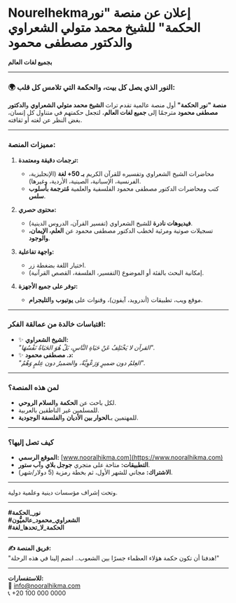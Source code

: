 # Nourelhekma**إعلان عن منصة "نور الحكمة" للشيخ محمد متولي الشعراوي والدكتور مصطفى محمود**  
**بجميع لغات العالم**  

---

### **🌍 النور الذي يصل كل بيت، والحكمة التي تلامس كل قلب:**  
**منصة "نور الحكمة"** أول منصة عالمية تقدم تراث **الشيخ محمد متولي الشعراوي** و**الدكتور مصطفى محمود** مترجمًا إلى **جميع لغات العالم**، لتجعل حكمتهم في متناول كل إنسان، بغض النظر عن لغته أو ثقافته.  

---

### **مميزات المنصة:**  
1. **ترجمات دقيقة ومعتمدة:**  
   - محاضرات الشيخ الشعراوي وتفسيره للقرآن الكريم **بـ 50+ لغة** (الإنجليزية، الفرنسية، الإسبانية، الصينية، الأردية، وغيرها).  
   - كتب ومحاضرات الدكتور مصطفى محمود الفلسفية والعلمية **مُترجمة بأسلوب سلس**.  

2. **محتوى حصري:**  
   - **فيديوهات نادرة** للشيخ الشعراوي (تفسير القرآن، الدروس الدينية).  
   - تسجيلات صوتية ومرئية لخطب الدكتور مصطفى محمود عن **العلم، الإيمان، والوجود**.  

3. **واجهة تفاعلية:**  
   - اختيار اللغة بضغطة زر.  
   - إمكانية البحث بالفئة أو الموضوع (التفسير، الفلسفة، القصص القرآنية).  

4. **توفر على جميع الأجهزة:**  
   - موقع ويب، تطبيقات (أندرويد، آيفون)، وقنوات على **يوتيوب** و**التليجرام**.  

---

### **اقتباسات خالدة من عمالقة الفكر:**  
- ✨ **الشيخ الشعراوي:**  
  *"القرآن لا يَخْتَلِفُ عَنْ حَيَاةِ النَّاسِ، بَلْ هُوَ الحَيَاةُ نَفْسُهَا".*  
- ✨ **د. مصطفى محمود:**  
  *"العِلمُ دون ضميرٍ وَرَعْوِيَّةٌ، والضميرُ دون عِلمٍ وَهْمٌ".*  

---

### **لمن هذه المنصة؟**  
- لكل باحث عن **الحكمة** و**السلام الروحي**.  
- للمسلمين غير الناطقين بالعربية.  
- للمهتمين بـ**الحوار بين الأديان** و**الفلسفة الوجودية**.  

---

### **كيف تصل إليها؟**  
- **الموقع الرسمي:** [www.nooralhikma.com](https://www.nooralhikma.com)  
- **التطبيقات:** متاحة على متجري **جوجل بلاي** و**آب ستور**.  
- **الاشتراك:** مجاني للشهر الأول، ثم بخطة رمزية (5 دولار/شهر).  

---

 وتحت إشراف مؤسسات دينية وعلمية دولية.  

---

**#نور_الحكمة**  
**#الشعراوي_محمود_عالميُّون**  
**#الحكمة_لا_تحدها_لغة**  

--- 

**✍️ فريق المنصة:**  
"هدفنا أن تكون حكمة هؤلاء العظماء جسرًا بين الشعوب.. انضم إلينا في هذه الرحلة!"  

---

**للاستفسارات:**  
📧 info@nooralhikma.com  
📞 +20 100 000 0000
